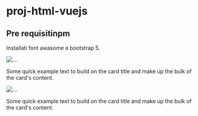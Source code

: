 # proj-html-vuejs

## Pre requisitinpm
Installati font awasome e bootstrap 5.


<div class="col-4">
                    <div class="card">
                        <img src="artist-blog-03-480x352.jpeg" class="card-img-top" alt="...">
                        <div class="card-body">
                        <p class="card-text">Some quick example text to build on the card title and make up the bulk of the card's content.</p>
                    </div>
                </div>
                </div>
                <div class="col-4">
                    <div class="card">
                        <img src="artist-blog-03-480x352.jpeg" class="card-img-top" alt="...">
                        <div class="card-body">
                        <p class="card-text">Some quick example text to build on the card title and make up the bulk of the card's content.</p>
                    </div>
                </div>